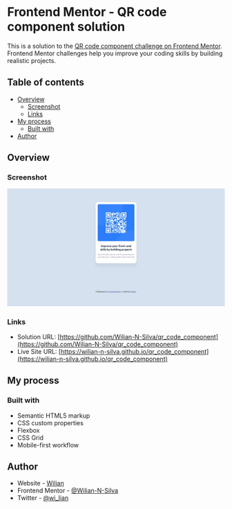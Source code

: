 # Frontend Mentor - QR code component solution

This is a solution to the [QR code component challenge on Frontend Mentor](https://www.frontendmentor.io/challenges/qr-code-component-iux_sIO_H). Frontend Mentor challenges help you improve your coding skills by building realistic projects.

## Table of contents

- [Overview](#overview)
  - [Screenshot](#screenshot)
  - [Links](#links)
- [My process](#my-process)
  - [Built with](#built-with)
- [Author](#author)

## Overview

### Screenshot

![Screenshot of the completed challenge](./screenshot.jpeg)

### Links

- Solution URL: [https://github.com/Wilian-N-Silva/qr_code_component](https://github.com/Wilian-N-Silva/qr_code_component)
- Live Site URL: [https://wilian-n-silva.github.io/qr_code_component](https://wilian-n-silva.github.io/qr_code_component)

## My process

### Built with

- Semantic HTML5 markup
- CSS custom properties
- Flexbox
- CSS Grid
- Mobile-first workflow

## Author

- Website - [Wilian](https://www.wilian.dev)
- Frontend Mentor - [@Wilian-N-Silva](https://www.frontendmentor.io/profile/Wilian-N-Silva)
- Twitter - [@wi_lian](https://twitter.com/wi_lian)
